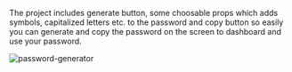 The project includes generate button, some choosable props which adds symbols, capitalized
                        letters etc. to the password and copy button so easily you can generate and copy the
                        password on the screen to dashboard and use your password.

![password-generator](https://github.com/DolunayP/50Projects-25Days/assets/121766587/da82864e-4e09-49e5-bbd3-75e1f82f67f0)
